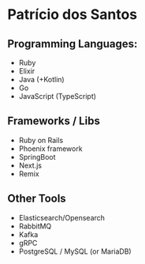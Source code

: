 # Patrício dos Santos

## Programming Languages:

- Ruby
- Elixir
- Java (+Kotlin)
- Go
- JavaScript (TypeScript)

## Frameworks / Libs

- Ruby on Rails
- Phoenix framework
- SpringBoot
- Next.js
- Remix

## Other Tools

- Elasticsearch/Opensearch
- RabbitMQ
- Kafka
- gRPC
- PostgreSQL / MySQL (or MariaDB)

